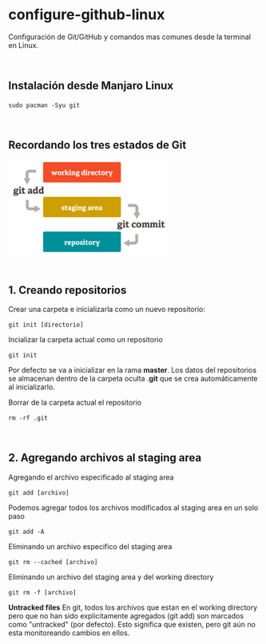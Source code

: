 # configure-github-linux
Configuración de Git/GitHub y comandos mas comunes desde la terminal en Linux.

<br><h2>Instalación desde Manjaro Linux</h2>

    sudo pacman -Syu git
        
<br><h2>Recordando los tres estados de Git</h2>

<img src="https://github.com/kabirna/configure-github-linux/raw/master/images/3estados.png" width="320px">


<br><h2>1. Creando repositorios</h2>

Crear una carpeta e inicializarla como un nuevo repositorio:

    git init [directorio]
    
Incializar la carpeta actual como un repositorio

    git init
    
Por defecto se va a inicializar en la rama <b>master</b>. Los datos del repositorios se almacenan dentro de la carpeta oculta .<b>git</b> que se crea automáticamente al inicializarlo.

Borrar de la carpeta actual el repositorio

    rm -rf .git
    
<br><h2>2. Agregando archivos al staging area</h2>    

Agregando el archivo especificado al staging area

    git add [archivo]

Podemos agregar todos los archivos modificados al staging area en un solo paso
    
    git add -A
    
Eliminando un archivo especifico del staging area

    git rm --cached [archivo]
    
Eliminando un archivo del staging area y del working directory

    git rm -f [archivo]

<b>Untracked files</b>
En git, todos los archivos que estan en el working directory pero que no han sido explicitamente agregados (git add) son marcados como "untracked" (por defecto). Esto significa que existen, pero git aún no esta monitoreando cambios en ellos.


